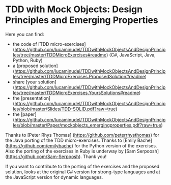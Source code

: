 # TDD with Mock Objects: Design Principles and Emerging Properties

Here you can find:

-  the code of [TDD micro-exercises] (https://github.com/lucaminudel/TDDwithMockObjectsAndDesignPrinciples/tree/master/TDDMicroExercises#readme) (C#, JavaScript, Java, Python, Ruby)
-  a [proposed solution] (https://github.com/lucaminudel/TDDwithMockObjectsAndDesignPrinciples/tree/master/TDDMicroExercises.ProposedSolution#readme) 
-  share [your solution] (https://github.com/lucaminudel/TDDwithMockObjectsAndDesignPrinciples/tree/master/TDDMicroExercises.YoursSolutions#readme) 
-  the [presentation] (https://github.com/lucaminudel/TDDwithMockObjectsAndDesignPrinciples/blob/master/Slides/TDD-SOLID.pdf?raw=true)
-  the [paper] (https://github.com/lucaminudel/TDDwithMockObjectsAndDesignPrinciples/blob/master/Paper/mockobjects_emergingproperties.pdf?raw=true)

Thanks to [Peter Rhys Thomas] (https://github.com/peterrhysthomas) for the Java porting of the TDD micro-exercises.
Thanks to [Emily Bache] (https://github.com/emilybache) for the Python version of the exercises. Also the porting of the exercises in Ruby is underway by [Sam Serpoosh] (https://github.com/Sam-Serpoosh). Thank you!

If you want to contribute to the porting of the exercises and the proposed solution, looks at the original C# version for strong-type languages and at the JavaScript version for dynamic languages.